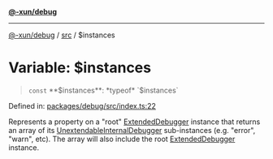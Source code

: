 [**@-xun/debug**](../../README.md)

***

[@-xun/debug](../../README.md) / [src](../README.md) / $instances

# Variable: $instances

> `const` **$instances**: *typeof* `$instances`

Defined in: [packages/debug/src/index.ts:22](https://github.com/Xunnamius/rejoinder/blob/dd2fd7448223b17b0b7fad4f16950e431fddfc71/packages/debug/src/index.ts#L22)

Represents a property on a "root" [ExtendedDebugger](../interfaces/ExtendedDebugger.md) instance that
returns an array of its [UnextendableInternalDebugger](../interfaces/UnextendableInternalDebugger.md) sub-instances
(e.g. "error", "warn", etc). The array will also include the root
[ExtendedDebugger](../interfaces/ExtendedDebugger.md) instance.
